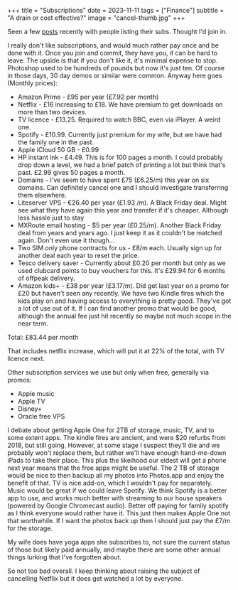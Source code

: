 +++
title =  "Subscriptions"
date =  2023-11-11
tags =  ["Finance"]
subtitle =  "A drain or cost effective?"
image = "cancel-thumb.jpg"
+++

Seen a few [posts](https://baty.net/2023/11/subscriptions-2/) recently with people listing their subs. Thought I'd join in.

I really don't like subscriptions, and would much rather pay once and be done with it. Once you join and commit, they have you, it can be hard to leave. The upside is that if you don't like it, it's minimal expense to stop. Photoshop used to be hundreds of pounds but now it's just ten. Of course in those days, 30 day demos or similar were common. Anyway here goes (Monthly prices):

* Amazon Prime - £95 per year (£7.92 per month)
* Netflix - £16 increasing to £18. We have premium to get downloads on more than two devices.
* TV licence - £13.25. Required to watch BBC, even via iPlayer. A weird one.
* Spotify - £10.99. Currently just premium for my wife, but we have had the family one in the past.
* Apple iCloud 50 GB - £0.99
* HP instant ink - £4.49. This is for 100 pages a month. I could probably drop down a level, we had a brief patch of printing a lot but think that's past. £2.99 gives 50 pages a month.
* Domains - I've seem to have spent £75 (£6.25/m) this year on six domains. Can definitely cancel one and I should investigate transferring them elsewhere.
* Liteserver VPS - €26.40 per year (£1.93 /m). A Black Friday deal. Might see what they have again this year and transfer if it's cheaper. Although less hassle just to stay
* MXRoute email hosting - $5 per year (£0.25/m). Another Black Friday deal from years and years ago. I just keep it as it couldn't be matched again. Don't even use it though...
* Two SIM only phone contracts for us - £8/m each. Usually sign up for another deal each year to reset the price.
* Tesco delivery saver - Currently about £0.20 per month but only as we used clubcard points to buy vouchers for this. It's £29.94 for 6 months of offpeak delivery.
* Amazon kids+ - £38 per year (£3.17/m). Did get last year on a promo for £20 but haven't seen any recently. We have two Kindle fires which the kids play on and having access to everything is pretty good. They've got a lot of use out of it. If I can find another promo that would be good, although the annual fee just hit recently so maybe not much scope in the near term.

Total: £83.44 per month

That includes netflix increase, which will put it at 22% of the total, with TV licence next.

Other subscription services we use but only when free, generally via promos:

* Apple music
* Apple TV
* Disney+
* Oracle free VPS

I debate about getting Apple One for 2TB of storage, music, TV, and to some extent apps. The kindle fires are ancient, and were $20 refurbs from 2018, but still going. However, at some stage I suspect they'll die and we probably won't replace them, but rather we'll have enough hand-me-down iPads to take their place. This plus the likeihood our eldest will get a phone next year means that the free apps might be useful. The 2 TB of storage would be nice to then backup all my photos into Photos.app and enjoy the benefit of that. TV is nice add-on, which I wouldn't pay for separately. Music would be great if we could leave Spotify. We think Spotify is a better app to use, and works much better with streaming to our house speakers (powered by Google Chromecast audio). Better off paying for family spotify as I think everyone would rather have it. This just then makes Apple One not that worthwhile. If I want the photos back up then I should just pay the £7/m for the storage.

My wife does have yoga apps she subscribes to, not sure the current status of those but likely paid annually, and maybe there are some other annual things lurking that I've forgotten about.

So not too bad overall. I keep thinking about raising the subject of cancelling Netflix but it does get watched a lot by everyone.
